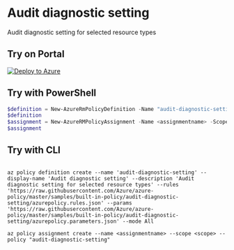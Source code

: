 # Audit diagnostic setting

Audit diagnostic setting for selected resource types

## Try on Portal

[![Deploy to Azure](http://azuredeploy.net/deploybutton.png)](https://portal.azure.com/?feature.customportal=false&microsoft_azure_policy=true&microsoft_azure_policy_policyinsights=true&feature.microsoft_azure_security_policy=true&microsoft_azure_marketplace_policy=true#blade/Microsoft_Azure_Policy/CreatePolicyDefinitionBlade/uri/https%3A%2F%2Fraw.githubusercontent.com%2FAzure%2Fazure-policy%2Fmaster%2Fsamples%2Fbuilt-in-policy%audit-diagnostic-setting%2Fazurepolicy.json)

## Try with PowerShell

````powershell
$definition = New-AzureRmPolicyDefinition -Name "audit-diagnostic-setting" -DisplayName "Audit diagnostic setting" -description "Audit diagnostic setting for selected resource types" -Policy 'https://raw.githubusercontent.com/Azure/azure-policy/master/samples/built-in-policy/audit-diagnostic-setting/azurepolicy.rules.json' -Parameter 'https://raw.githubusercontent.com/Azure/azure-policy/master/samples/built-in-policy/audit-diagnostic-setting/azurepolicy.parameters.json' -Mode All
$definition
$assignment = New-AzureRMPolicyAssignment -Name <assignmentname> -Scope <scope> -PolicyDefinition $definition
$assignment 
````

## Try with CLI

````cli

az policy definition create --name 'audit-diagnostic-setting' --display-name 'Audit diagnostic setting' --description 'Audit diagnostic setting for selected resource types' --rules 'https://raw.githubusercontent.com/Azure/azure-policy/master/samples/built-in-policy/audit-diagnostic-setting/azurepolicy.rules.json' --params 'https://raw.githubusercontent.com/Azure/azure-policy/master/samples/built-in-policy/audit-diagnostic-setting/azurepolicy.parameters.json' --mode All

az policy assignment create --name <assignmentname> --scope <scope> --policy "audit-diagnostic-setting" 

````
